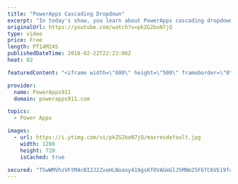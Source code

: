 ```yaml
---
title: "PowerApps Cascading Dropdown"
excerpt: "In today's show, you learn about PowerApps cascading dropdown menus. Nothing fancy but they are a must to make good apps for your users.  Other functions covered: If Reset Sort Distinct Disabled  For information or PowerApps consulting check out https://www.BoldZebras.com"
originalUrl: https://youtube.com/watch?v=pkZG2boN7jQ
type: video
price: Free
length: PT14M24S
publishedDateTime: 2018-02-22T22:23:06Z
heat: 82

featuredContent: "<iframe width=\"800\" height=\"500\" frameborder=\"0\" src=\"https://www.youtube.com/embed/pkZG2boN7jQ\" allow=\"accelerometer; autoplay; encrypted-media; gyroscope; picture-in-picture\" allowfullscreen></iframe>"

provider:
  name: PowerApps911
  domain: powerapps911.com

topics:
  - Power Apps

images:
  - url: https://i.ytimg.com/vi/pkZG2boN7jQ/maxresdefault.jpg
    width: 1280
    height: 720
    isCached: true

secured: "TSwWMVhzVFtM4cBI2J2ZxoHLNoany419gsKfOVAGmGlJ5MNm25F6TC6VEi9fqq03dlKDowm0xBXlYYOQ2YAPYz9kHorQyVXDfHpDrWhF/1wDXcadh5/bLFj4KVNJiqIUrZdBiqXB2zhR06CYRXOWlmNo/CpIjWmZsj2qq9V6dCmfftUfwTyJT84KjrnfLJ8TUsXgLkvbwhlPMjcjLGPZ/K74q4QZnQnrZ4093KYkpQunbBSSuAWj7oguR4XX8jrwFMLU5+cqznrMwOz7EoGwfjtpkHQMhUG5h5ZU5ApXd99lft0HCJAe4CiYz3xVlinMGXJ88vf55UOEgtOu4+zlAXhJkNlpKGN3Y7CywHXCr1OKTfYd7Xkg3Ok5WiuURk4BNt7BLdYviiq0UjDFe22eRDMG95db6X7XVOtw3/ioytrDxSaEh1OL8Jj2C/3kJ6cy;gVxZNloTx8MbmIMNnC29Ew=="
---
```


